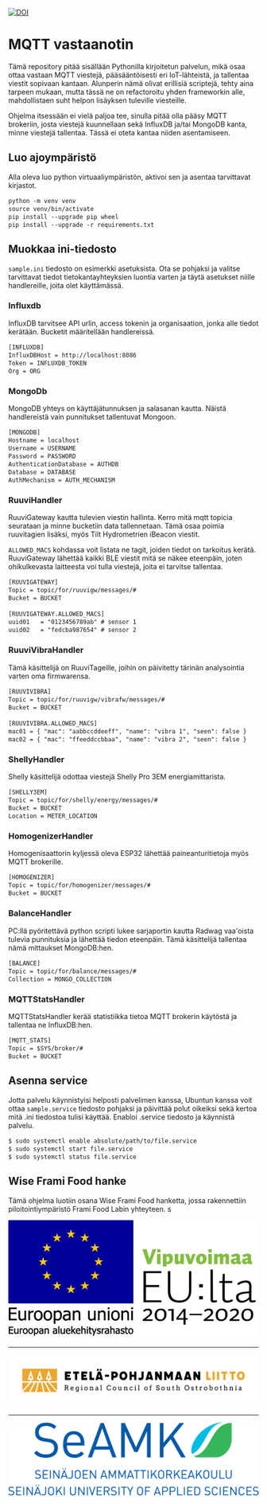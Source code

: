 [seamk_logo]:       /img/seamk_logo.svg
[epliitto_logo]:    /img/epliitto_logo.jpg
[eakr_eu_logo]:     /img/eakr_eu_logo.jpg

[![DOI](https://zenodo.org/badge/DOI/10.5281/zenodo.10682542.svg)](https://doi.org/10.5281/zenodo.10682542)

# MQTT vastaanotin

Tämä repository pitää sisällään Pythonilla kirjoitetun palvelun, mikä osaa ottaa vastaan MQTT viestejä, pääsääntöisesti eri IoT-lähteistä, ja tallentaa viestit sopivaan kantaan. Alunperin nämä olivat erillisiä scriptejä, tehty aina tarpeen mukaan, mutta tässä ne on refactoroitu yhden frameworkin alle, mahdollistaen suht helpon lisäyksen tuleville viesteille. 

Ohjelma itsessään ei vielä paljoa tee, sinulla pitää olla pääsy MQTT brokeriin, josta viestejä kuunnellaan sekä InfluxDB ja/tai MongoDB kanta, minne viestejä tallentaa. Tässä ei oteta kantaa niiden asentamiseen. 

## Luo ajoympäristö

Alla oleva luo python virtuaaliympäristön, aktivoi sen ja asentaa tarvittavat kirjastot.

```
python -m venv venv
source venv/bin/activate
pip install --upgrade pip wheel
pip install --upgrade -r requirements.txt
```

## Muokkaa ini-tiedosto

`sample.ini` tiedosto on esimerkki asetuksista. Ota se pohjaksi ja valitse tarvittavat tiedot tietokantayhteyksien luontia varten ja täytä asetukset niille handlereille, joita olet käyttämässä. 

### Influxdb

InfluxDB tarvitsee API urlin, access tokenin ja organisaation, jonka alle tiedot kerätään. Bucketit määritellään handlereissä.

```
[INFLUXDB]
InfluxDBHost = http://localhost:8086
Token = INFLUXDB_TOKEN
Org = ORG
```

### MongoDb

MongoDB yhteys on käyttäjätunnuksen ja salasanan kautta. Näistä handlereistä vain punnitukset tallentuvat Mongoon.

```
[MONGODB]
Hostname = localhost
Username = USERNAME
Password = PASSWORD
AuthenticationDatabase = AUTHDB
Database = DATABASE
AuthMechanism = AUTH_MECHANISM
```

### RuuviHandler

RuuviGateway kautta tulevien viestin hallinta. Kerro mitä mqtt topicia seurataan ja minne bucketiin data tallennetaan. Tämä osaa poimia ruuvitagien lisäksi, myös Tilt Hydrometrien iBeacon viestit.

`ALLOWED_MACS` kohdassa voit listata ne tagit, joiden tiedot on tarkoitus kerätä. RuuviGateway lähettää kaikki BLE viestit mitä se näkee eteenpäin, joten ohikulkevasta laitteesta voi tulla viestejä, joita ei tarvitse tallentaa. 

```
[RUUVIGATEWAY]
Topic = topic/for/ruuvigw/messages/#
Bucket = BUCKET

[RUUVIGATEWAY.ALLOWED_MACS]
uuid01   = "0123456789ab" # sensor 1
uuid02   = "fedcba987654" # sensor 2
```

### RuuviVibraHandler

Tämä käsittelijä on RuuviTageille, joihin on päivitetty tärinän analysointia varten oma firmwarensa. 

```
[RUUVIVIBRA]
Topic = topic/for/ruuvigw/vibrafw/messages/#
Bucket = BUCKET

[RUUVIVIBRA.ALLOWED_MACS]
mac01 = { "mac": "aabbccddeeff", "name": "vibra 1", "seen": false }
mac02 = { "mac": "ffeeddccbbaa", "name": "vibra 2", "seen": false }
```

### ShellyHandler

Shelly käsittelijä odottaa viestejä Shelly Pro 3EM energiamittarista.

```
[SHELLY3EM]
Topic = topic/for/shelly/energy/messages/#
Bucket = BUCKET
Location = METER_LOCATION
```

### HomogenizerHandler

Homogenisaattorin kyljessä oleva ESP32 lähettää paineanturitietoja myös MQTT brokerille.

```
[HOMOGENIZER]
Topic = topic/for/homogenizer/messages/#
Bucket = BUCKET
```

### BalanceHandler

PC:llä pyöritettävä python scripti lukee sarjaportin kautta Radwag vaa'oista tulevia punnituksia ja lähettää tiedon eteenpäin. Tämä käsittelijä tallentaa nämä mittaukset MongoDB:hen.

```
[BALANCE]
Topic = topic/for/balance/messages/#
Collection = MONGO_COLLECTION
```

### MQTTStatsHandler

MQTTStatsHandler kerää statistiikka tietoa MQTT brokerin käytöstä ja tallentaa ne InfluxDB:hen.

```
[MQTT_STATS]
Topic = $SYS/broker/#
Bucket = BUCKET
```

## Asenna service

Jotta palvelu käynnistyisi helposti palvelimen kanssa, Ubuntun kanssa voit ottaa `sample.service` tiedosto pohjaksi ja päivittää polut oikeiksi sekä kertoa mitä .ini tiedostoa tulisi käyttää. Enabloi .service tiedosto ja käynnistä palvelu. 

```
$ sudo systemctl enable absolute/path/to/file.service
$ sudo systemctl start file.service
$ sudo systemctl status file.service
```

## Wise Frami Food hanke

Tämä ohjelma luotiin osana Wise Frami Food hanketta, jossa rakennettiin piloitointiympäristö Frami Food Labin yhteyteen. s

![eakr_eu_logo] 

---

![epliitto_logo]

---

![seamk_logo]
